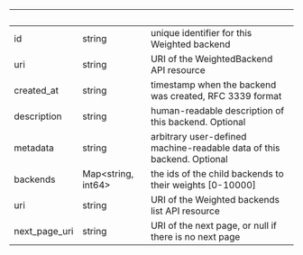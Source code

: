 <!-- Code generated for API Clients. DO NOT EDIT. -->

| &nbsp; | &nbsp; | &nbsp; |
|---|---|---|
| id | string | unique identifier for this Weighted backend |
| uri | string | URI of the WeightedBackend API resource |
| created_at | string | timestamp when the backend was created, RFC 3339 format |
| description | string | human-readable description of this backend. Optional |
| metadata | string | arbitrary user-defined machine-readable data of this backend. Optional |
| backends | Map&lt;string, int64&gt; | the ids of the child backends to their weights [0-10000] |
| uri | string | URI of the Weighted backends list API resource |
| next_page_uri | string | URI of the next page, or null if there is no next page |